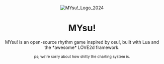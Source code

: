 <p align="center">
  <img src="https://github.com/user-attachments/assets/617bb633-bfe4-4e82-b9f7-44bd800a88b8" alt="MYsu!_Logo_2024" />
</p>

<h1 align="center">MYsu!</h1>
<p align="center">MYsu! is an open-source rhythm game inspired by osu!, built with Lua and the *awesome* LÖVE2d framework.</p>
<p align="center"><small>ps; we're sorry about how shitty the charting system is.</small></p>

